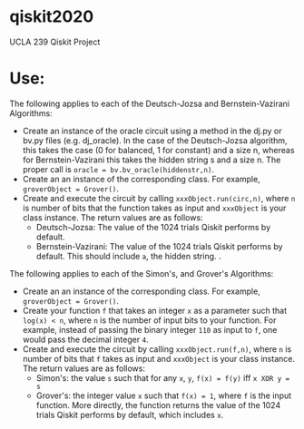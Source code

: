 # qiskit2020
UCLA 239 Qiskit Project
# Use:


The following applies to each of the Deutsch-Jozsa and Bernstein-Vazirani Algorithms:
- Create an instance of the oracle circuit using a method in the dj.py or bv.py files (e.g. dj_oracle). In the case of the Deutsch-Jozsa algorithm, this takes the case (0 for balanced, 1 for constant) and a size n, whereas for Bernstein-Vazirani this takes the hidden string s and a size n. The proper call is `oracle = bv.bv_oracle(hiddenstr,n)`.
- Create an an instance of the corresponding class. For example, `groverObject = Grover()`.
- Create and execute the circuit by calling `xxxObject.run(circ,n)`, where `n` is number of bits that the function takes as input and `xxxObject` is your class instance. The return values are as follows:
  - Deutsch-Jozsa: The value of the 1024 trials Qiskit performs by default.
  - Bernstein-Vazirani: The value of the 1024 trials Qiskit performs by default. This should include `a`, the hidden string. . 

The following applies to each of the Simon's, and Grover's Algorithms:
- Create an an instance of the corresponding class. For example, `groverObject = Grover()`.
- Create your function `f` that takes an integer `x` as a parameter such that `log(x) < n`, where `n` is the number of input bits to your function. For example, instead of passing the binary integer `110` as input to `f`, one would pass the decimal integer `4`.
- Create and execute the circuit by calling `xxxObject.run(f,n)`, where `n` is number of bits that `f` takes as input and `xxxObject` is your class instance. The return values are as follows:
  - Simon's: the value `s` such that for any `x`, `y`, `f(x) = f(y)` iff `x XOR y = s`
  - Grover's: the integer value `x` such that `f(x) = 1`, where `f` is the input function. More directly, the function returns the value of the 1024 trials Qiskit performs by default, which includes `x`.
